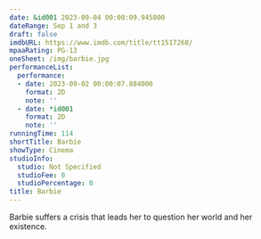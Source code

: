 ```yaml
---
date: &id001 2023-09-04 00:00:09.945000
dateRange: Sep 1 and 3
draft: false
imdbURL: https://www.imdb.com/title/tt1517268/
mpaaRating: PG-13
oneSheet: /img/barbie.jpg
performanceList:
  performance:
  - date: 2023-09-02 00:00:07.884000
    format: 2D
    note: ''
  - date: *id001
    format: 2D
    note: ''
runningTime: 114
shortTitle: Barbie
showType: Cinema
studioInfo:
  studio: Not Specified
  studioFee: 0
  studioPercentage: 0
title: Barbie
---
```


Barbie suffers a crisis that leads her to question her world and her existence.